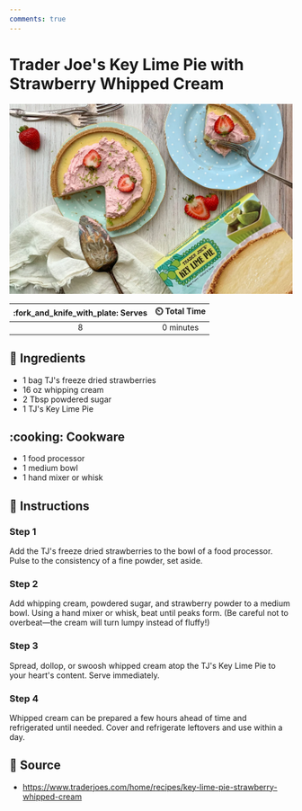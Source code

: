 ```yaml
---
comments: true
---
```

# Trader Joe's Key Lime Pie with Strawberry Whipped Cream

![Trader Joe's Key Lime Pie with Strawberry Whipped Cream](../assets/images/trader-joe's-key-lime-pie-with-strawberry-whipped-cream.png)

| :fork_and_knife_with_plate: Serves | :timer_clock: Total Time |
|:----------------------------------:|:-----------------------: |
| 8 | 0 minutes |

## :salt: Ingredients

- 1 bag TJ's freeze dried strawberries
- 16 oz whipping cream
- 2 Tbsp powdered sugar
- 1 TJ's Key Lime Pie

## :cooking: Cookware

- 1 food processor
- 1 medium bowl
- 1 hand mixer or whisk

## :pencil: Instructions

### Step 1

Add the TJ's freeze dried strawberries to the bowl of a food processor. Pulse to the consistency of a fine powder, set
aside.

### Step 2

Add whipping cream, powdered sugar, and strawberry powder to a medium bowl. Using a hand mixer or whisk, beat until
peaks form. (Be careful not to overbeat—the cream will turn lumpy instead of fluffy!)

### Step 3

Spread, dollop, or swoosh whipped cream atop the TJ's Key Lime Pie to your heart's content. Serve immediately.

### Step 4

Whipped cream can be prepared a few hours ahead of time and refrigerated until needed. Cover and refrigerate leftovers
and use within a day.

## :link: Source

- <https://www.traderjoes.com/home/recipes/key-lime-pie-strawberry-whipped-cream>
